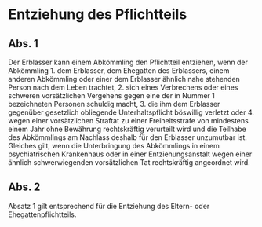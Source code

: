 # Entziehung des Pflichtteils



## Abs. 1

 Der Erblasser kann einem Abkömmling den Pflichtteil entziehen, wenn der Abkömmling  1.
 dem Erblasser, dem Ehegatten des Erblassers, einem anderen Abkömmling oder einer dem Erblasser ähnlich nahe stehenden Person nach dem Leben trachtet,
 2.
 sich eines Verbrechens oder eines schweren vorsätzlichen Vergehens gegen eine der in Nummer 1 bezeichneten Personen schuldig macht,
 3.
 die ihm dem Erblasser gegenüber gesetzlich obliegende Unterhaltspflicht böswillig verletzt oder
 4.
 wegen einer vorsätzlichen Straftat zu einer Freiheitsstrafe von mindestens einem Jahr ohne Bewährung rechtskräftig verurteilt wird und die Teilhabe des Abkömmlings am Nachlass deshalb für den Erblasser unzumutbar ist. Gleiches gilt, wenn die Unterbringung des Abkömmlings in einem psychiatrischen Krankenhaus oder in einer Entziehungsanstalt wegen einer ähnlich schwerwiegenden vorsätzlichen Tat rechtskräftig angeordnet wird.


## Abs. 2

 Absatz 1 gilt entsprechend für die Entziehung des Eltern- oder Ehegattenpflichtteils. 

